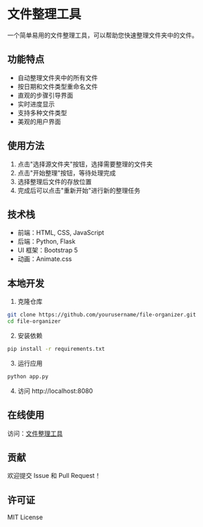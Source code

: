 # 文件整理工具

一个简单易用的文件整理工具，可以帮助您快速整理文件夹中的文件。

## 功能特点

- 自动整理文件夹中的所有文件
- 按日期和文件类型重命名文件
- 直观的步骤引导界面
- 实时进度显示
- 支持多种文件类型
- 美观的用户界面

## 使用方法

1. 点击"选择源文件夹"按钮，选择需要整理的文件夹
2. 点击"开始整理"按钮，等待处理完成
3. 选择整理后文件的存放位置
4. 完成后可以点击"重新开始"进行新的整理任务

## 技术栈

- 前端：HTML, CSS, JavaScript
- 后端：Python, Flask
- UI 框架：Bootstrap 5
- 动画：Animate.css

## 本地开发

1. 克隆仓库
```bash
git clone https://github.com/yourusername/file-organizer.git
cd file-organizer
```

2. 安装依赖
```bash
pip install -r requirements.txt
```

3. 运行应用
```bash
python app.py
```

4. 访问 http://localhost:8080

## 在线使用

访问：[文件整理工具](https://your-vercel-url.vercel.app)

## 贡献

欢迎提交 Issue 和 Pull Request！

## 许可证

MIT License 